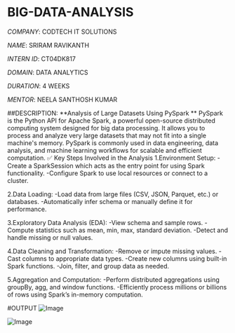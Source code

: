 # BIG-DATA-ANALYSIS

*COMPANY*: CODTECH IT SOLUTIONS

*NAME*: SRIRAM RAVIKANTH

*INTERN ID*: CT04DK817

*DOMAIN*: DATA ANALYTICS

*DURATION*: 4 WEEKS

*MENTOR*: NEELA SANTHOSH KUMAR

##DESCRIPTION: **Analysis of Large Datasets Using PySpark **
PySpark is the Python API for Apache Spark, a powerful open-source distributed computing system designed for big data processing. It allows you to process and analyze very large datasets that may not fit into a single machine's memory. PySpark is commonly used in data engineering, data analysis, and machine learning workflows for scalable and efficient computation.
✅ Key Steps Involved in the Analysis
1.Environment Setup:
-Create a SparkSession which acts as the entry point for using Spark functionality.
-Configure Spark to use local resources or connect to a cluster.

2.Data Loading:
-Load data from large files (CSV, JSON, Parquet, etc.) or databases.
-Automatically infer schema or manually define it for performance.

3.Exploratory Data Analysis (EDA):
-View schema and sample rows.
-Compute statistics such as mean, min, max, standard deviation.
-Detect and handle missing or null values.

4.Data Cleaning and Transformation:
-Remove or impute missing values.
-Cast columns to appropriate data types.
-Create new columns using built-in Spark functions.
-Join, filter, and group data as needed.

5.Aggregation and Computation:
-Perform distributed aggregations using groupBy, agg, and window functions.
-Efficiently process millions or billions of rows using Spark’s in-memory computation.

#OUTPUT
![Image](https://github.com/user-attachments/assets/21136867-a895-4ea7-84ed-3ddcd8bc2130)

![Image](https://github.com/user-attachments/assets/ebbfb4a6-1be7-4858-9ea9-a204521d55a1)
